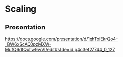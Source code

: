
# Scaling 


## Presentation ##

https://docs.google.com/presentation/d/1qhToiEkrQo4-_BW6xScAQ0pzMXW-MufQ6dtQuhw9wVI/edit#slide=id.g4c3ef27744_0_127
